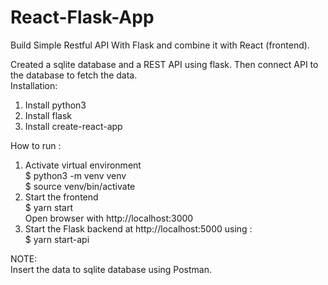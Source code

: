 # React-Flask-App
Build Simple Restful API With Flask and combine it with React (frontend). 

Created a sqlite database and a REST API using flask. Then connect API to the database to fetch  the data. <br>
Installation:  
1) Install python3  
2) Install flask  
3) Install create-react-app

How to run : 
1) Activate virtual environment  
  $ python3 -m venv venv  
  $ source venv/bin/activate
2) Start the frontend  
  $ yarn start  
  Open browser with http://localhost:3000  
3) Start the Flask backend at http://localhost:5000 using :  
  $ yarn start-api  


NOTE:  
Insert the data to sqlite database using Postman.

